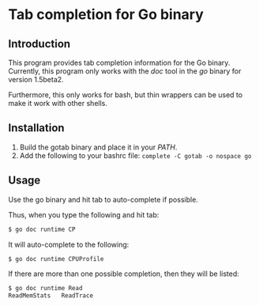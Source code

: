 # Tab completion for Go binary #

## Introduction ##

This program provides tab completion information for the Go binary. Currently,
this program only works with the *doc* tool in the *go* binary for version
1.5beta2.

Furthermore, this only works for bash, but thin wrappers can be used to make it
work with other shells.

## Installation ##

1. Build the gotab binary and place it in your *PATH*.
2. Add the following to your bashrc file:
```complete -C gotab -o nospace go```

## Usage ##

Use the go binary and hit tab to auto-complete if possible.

Thus, when you type the following and hit tab:
```bash
$ go doc runtime CP
```

It will auto-complete to the following:
```bash
$ go doc runtime CPUProfile
```

If there are more than one possible completion, then they will be listed:
```bash
$ go doc runtime Read
ReadMemStats   ReadTrace
```
